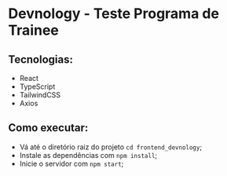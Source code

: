# Devnology - Teste Programa de Trainee

## Tecnologias:

- React
- TypeScript
- TailwindCSS
- Axios

## Como executar:

- Vá até o diretório raiz do projeto ```cd frontend_devnology```;
- Instale as dependências com ```npm install```;
- Inicie o servidor com ```npm start```;
